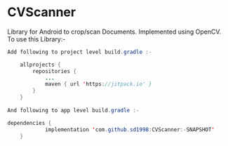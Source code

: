 # CVScanner
Library for Android to crop/scan Documents. Implemented using OpenCV.
</br>
To use this Library:-
</br>
```java
Add following to project level build.gradle :-

	allprojects {
		repositories {
			...
			maven { url 'https://jitpack.io' }
		}
	}
	
And following to app level build.gradle :-

dependencies {
	        implementation 'com.github.sd1998:CVScanner:-SNAPSHOT'
	}
 ```
